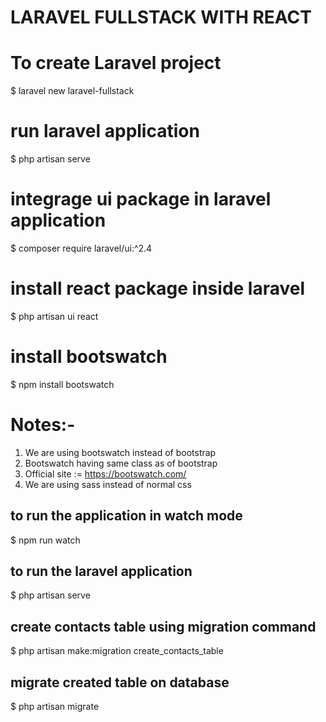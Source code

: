 # LARAVEL FULLSTACK WITH REACT #

# To create Laravel project
 $ laravel new laravel-fullstack

 # run laravel application
 $ php artisan serve

 # integrage ui package in laravel application

$ composer require laravel/ui:^2.4 

# install react package inside laravel
$ php artisan ui react

# install bootswatch
 $ npm install bootswatch

 # Notes:-
 1. We are using bootswatch instead of bootstrap
 2. Bootswatch having same class as of bootstrap
 3. Official site := https://bootswatch.com/
 4. We are using sass instead of normal css

 ## to run the application in watch mode 
 $ npm run watch


## to run the laravel application
$ php artisan serve

## create contacts table using migration command
$ php artisan make:migration create_contacts_table

## migrate created table on database
$ php artisan migrate

